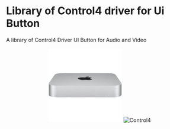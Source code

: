 # Library of Control4 driver for Ui Button

A library of Control4 Driver UI Button for Audio and Video


<p align="center">
  <img src="./Icons Github/experience_1024_macx.png" alt="Mac Mini Icons" width="200"/>
  <img src="./images/control4-vector-logo.svg" alt="Control4" width="200"/>
</p>

